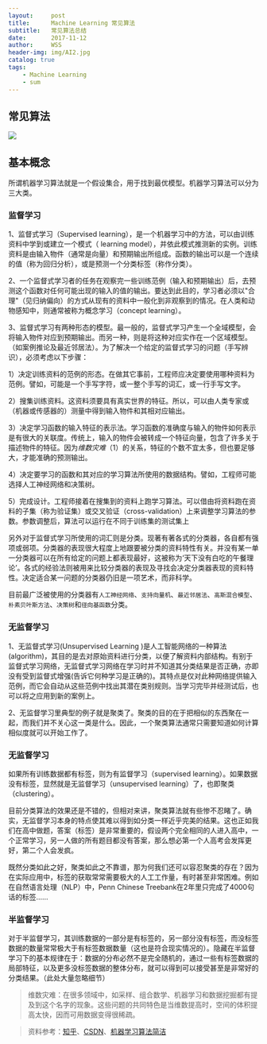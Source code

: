 ```yaml
---
layout:     post
title:      Machine Learning 常见算法
subtitle:   常见算法总结
date:       2017-11-12
author:     WSS
header-img: img/AI2.jpg
catalog: true
tags:
    - Machine Learning
    - sum
---
```



## 常见算法 ##

![](http://oyug2kd6x.bkt.clouddn.com//MachineLearning/SumMachineLeaningSum.jpeg)

## 基本概念 ##

所谓机器学习算法就是一个假设集合，用于找到最优模型。机器学习算法可以分为三大类。

### 监督学习 ###

1、监督式学习（Supervised learning），是一个机器学习中的方法，可以由训练资料中学到或建立一个模式（ learning model），并依此模式推测新的实例。训练资料是由输入物件（通常是向量）和预期输出所组成。函数的输出可以是一个连续的值（称为回归分析），或是预测一个分类标签（称作分类）。

2、一个监督式学习者的任务在观察完一些训练范例（输入和预期输出）后，去预测这个函数对任何可能出现的输入的值的输出。要达到此目的，学习者必须以"合理"（见归纳偏向）的方式从现有的资料中一般化到非观察到的情况。在人类和动物感知中，则通常被称为概念学习（concept learning）。

3、监督式学习有两种形态的模型。最一般的，监督式学习产生一个全域模型，会将输入物件对应到预期输出。而另一种，则是将这种对应实作在一个区域模型。（如案例推论及最近邻居法）。为了解决一个给定的监督式学习的问题（手写辨识），必须考虑以下步骤：

1）决定训练资料的范例的形态。在做其它事前，工程师应决定要使用哪种资料为范例。譬如，可能是一个手写字符，或一整个手写的词汇，或一行手写文字。

2）搜集训练资料。这资料须要具有真实世界的特征。所以，可以由人类专家或（机器或传感器的）测量中得到输入物件和其相对应输出。

3）决定学习函数的输入特征的表示法。学习函数的准确度与输入的物件如何表示是有很大的关联度。传统上，输入的物件会被转成一个特征向量，包含了许多关于描述物件的特征。因为*维数灾难*（1）的关系，特征的个数不宜太多，但也要足够大，才能准确的预测输出。

4）决定要学习的函数和其对应的学习算法所使用的数据结构。譬如，工程师可能选择人工神经网络和决策树。

5）完成设计。工程师接着在搜集到的资料上跑学习算法。可以借由将资料跑在资料的子集（称为验证集）或交叉验证（cross-validation）上来调整学习算法的参数。参数调整后，算法可以运行在不同于训练集的测试集上

另外对于监督式学习所使用的词汇则是分类。现著有著各式的分类器，各自都有强项或弱项。分类器的表现很大程度上地跟要被分类的资料特性有关。并没有某一单一分类器可以在所有给定的问题上都表现最好，这被称为‘天下没有白吃的午餐理论’。各式的经验法则被用来比较分类器的表现及寻找会决定分类器表现的资料特性。决定适合某一问题的分类器仍旧是一项艺术，而非科学。

目前最广泛被使用的分类器有`人工神经网络`、`支持向量机`、`最近邻居法`、`高斯混合模型`、`朴素贝叶斯方法`、`决策树`和`径向基函数`分类。


### 无监督学习 ###

1、无监督式学习(Unsupervised Learning )是人工智能网络的一种算法(algorithm)，其目的是去对原始资料进行分类，以便了解资料内部结构。有别于监督式学习网络，无监督式学习网络在学习时并不知道其分类结果是否正确，亦即没有受到监督式增强(告诉它何种学习是正确的)。其特点是仅对此种网络提供输入范例，而它会自动从这些范例中找出其潜在类别规则。当学习完毕并经测试后，也可以将之应用到新的案例上。

2、无监督学习里典型的例子就是聚类了。聚类的目的在于把相似的东西聚在一起，而我们并不关心这一类是什么。因此，一个聚类算法通常只需要知道如何计算相似度就可以开始工作了。


### 无监督学习 ###

如果所有训练数据都有标签，则为有监督学习（supervised learning）。如果数据没有标签，显然就是无监督学习（unsupervised learning）了，也即聚类（clustering）。

目前分类算法的效果还是不错的，但相对来讲，聚类算法就有些惨不忍睹了。确实，无监督学习本身的特点使其难以得到如分类一样近乎完美的结果。这也正如我们在高中做题，答案（标签）是非常重要的，假设两个完全相同的人进入高中，一个正常学习，另一人做的所有题目都没有答案，那么想必第一个人高考会发挥更好，第二个人会发疯。

既然分类如此之好，聚类如此之不靠谱，那为何我们还可以容忍聚类的存在？因为在实际应用中，标签的获取常常需要极大的人工工作量，有时甚至非常困难。例如在自然语言处理（NLP）中，Penn Chinese Treebank在2年里只完成了4000句话的标签……


### 半监督学习 ###


对于半监督学习，其训练数据的一部分是有标签的，另一部分没有标签，而没标签数据的数量常常极大于有标签数据数量（这也是符合现实情况的）。隐藏在半监督学习下的基本规律在于：数据的分布必然不是完全随机的，通过一些有标签数据的局部特征，以及更多没标签数据的整体分布，就可以得到可以接受甚至是非常好的分类结果。（此处大量忽略细节）



>维数灾难：在很多领域中，如采样、组合数学、机器学习和数据挖掘都有提及到这个名字的现象。这些问题的共同特色是当维数提高时，空间的体积提高太快，因而可用数据变得很稀疏。

>资料参考：[知乎](https://www.zhihu.com/question/23194489/answer/25028661)、[CSDN](http://blog.csdn.net/u011067360/article/details/24735415)、[机器学习算法简洁](http://www.sohu.com/a/204045338_610300)